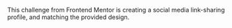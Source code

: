 This challenge from Frontend Mentor is creating a social media link-sharing profile, and matching the provided design.
